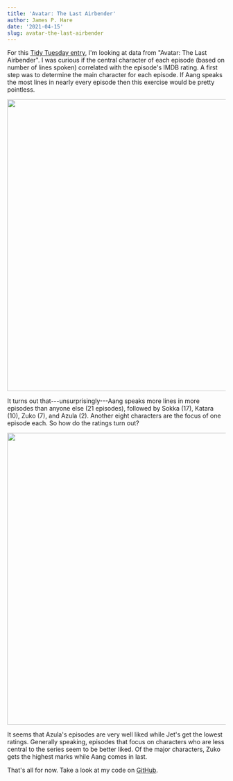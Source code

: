 ```yaml
---
title: 'Avatar: The Last Airbender'
author: James P. Hare
date: '2021-04-15'
slug: avatar-the-last-airbender
---
```









For this [Tidy Tuesday entry](https://github.com/rfordatascience/tidytuesday/blob/master/data/2020/2020-08-11/readme.md), I'm looking at data from "Avatar: The Last Airbender". I was curious if the central character of each episode (based on number of lines spoken) correlated with the episode's IMDB rating. A first step was to determine the main character for each episode. If Aang speaks the most lines in nearly every episode then this exercise would be pretty pointless.

<img src="{{< blogdown/postref >}}index_files/figure-html/unnamed-chunk-3-1.png" width="672" />

It turns out that---unsurprisingly---Aang speaks more lines in more episodes than anyone else (21 episodes), followed by Sokka (17), Katara (10), Zuko (7), and Azula (2). Another eight characters are the focus of one episode each. So how do the ratings turn out?

<img src="{{< blogdown/postref >}}index_files/figure-html/unnamed-chunk-4-1.png" width="672" />

It seems that Azula's episodes are very well liked while Jet's get the lowest ratings. Generally speaking, episodes that focus on characters who are less central to the series seem to be better liked. Of the major characters, Zuko gets the highest marks while Aang comes in last. 

That's all for now. Take a look at my code on [GitHub](https://github.com/jamesphare/website/blob/master/content/post/2021-04-15-avatar-the-last-airbender/index.Rmarkdown).

